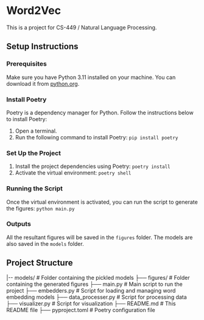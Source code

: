 # Word2Vec

This is a project for CS-449 / Natural Language Processing.

## Setup Instructions

### Prerequisites

Make sure you have Python 3.11 installed on your machine. You can download it from [python.org](https://www.python.org/).

### Install Poetry

Poetry is a dependency manager for Python. Follow the instructions below to install Poetry:

1. Open a terminal.
2. Run the following command to install Poetry: `pip install poetry`

### Set Up the Project

1. Install the project dependencies using Poetry: `poetry install`
2. Activate the virtual environment: `poetry shell`

### Running the Script

Once the virtual environment is activated, you can run the script to generate the figures: `python main.py`

### Outputs

All the resultant figures will be saved in the `figures` folder. The models are also saved in the `models` folder.

## Project Structure

|-- models/ # Folder containing the pickled models
├── figures/ # Folder containing the generated figures 
├── main.py # Main script to run the project
├── embedders.py # Script for loading and managing word embedding models
├── data_processer.py # Script for processing data
├── visualizer.py # Script for visualization
├── README.md # This README file
├── pyproject.toml # Poetry configuration file